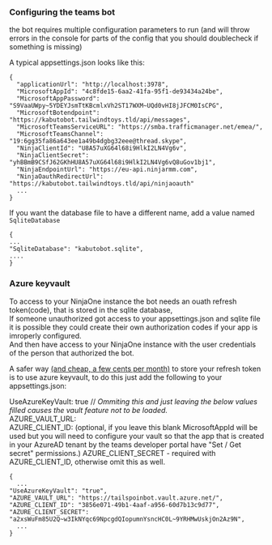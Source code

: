 ### Configuring the teams bot

the bot requires multiple configuration parameters to run (and will throw errors in the console for parts of the config that you should doublecheck if something is missing)

A typical appsettings.json looks like this:

```` 
{
  "applicationUrl": "http://localhost:3978",
  "MicrosoftAppId": "4c8fde15-6aa2-41fa-95f1-de93434a24be",
  "MicrosoftAppPassword": "S9VaaUWpy~5YDEYJsmTtKBcmlxVh2ST17WXM~UQd0vHI8jJFCM0IsCPG",
  "MicrosoftBotendpoint": "https://kabutobot.tailwindtoys.tld/api/messages",
  "MicrosoftTeamsServiceURL": "https://smba.trafficmanager.net/emea/",
  "MicrosoftTeamsChannel": "19:6gg35fa86a643ee1a49b4dgbg32eee@thread.skype",
  "NinjaClientId": "U8A57uXG64l68i9HlkI2LN4Vg6v",
  "NinjaClientSecret": "yhBBmB9CSfJ62GKhHU8A57uXG64l68i9HlkI2LN4Vg6vQ8uGov1bj1",
  "NinjaEndpointUrl": "https://eu-api.ninjarmm.com",
  "NinjaOauthRedirectUrl": "https://kabutobot.tailwindtoys.tld/api/ninjaoauth"
  ...
}
````
If you want the database file to have a different name, add a value named `SqliteDatabase`
````
{
...
"SqliteDatabase": "kabutobot.sqlite",
....
}
````
### Azure keyvault
To access to your NinjaOne instance the bot needs an ouath refresh token(code), that is stored in the sqlite database,  
If someone unauthorized got access to your appsettings.json and sqlite file it is possible they could create their own authorization codes if your app is imroperly configured.  
And then have access to your NinjaOne instance with the user credentials of the person that authorized the bot.

A safer way [(and cheap, a few cents per month)](https://azure.microsoft.com/en-us/pricing/details/key-vault/) to store your refresh token is to use azure keyvault, to do this just add the following to your appsettings.json:  

UseAzureKeyVault: true // *Ommiting this and just leaving the below values filled causes the vault feature not to be loaded.*  
AZURE_VAULT_URL: <adress to your keyvault>  
AZURE_CLIENT_ID: (optional, if you leave this blank MicrosoftAppId will be used but you will need to configure your vault so that the app that is created in your AzureAD tenant by the teams developer portal have "Set / Get secret" permissions.) 
AZURE_CLIENT_SECRET - required with AZURE_CLIENT_ID, otherwise omit this as well.
```` 
{
  ...
"UseAzureKeyVault": "true",
"AZURE_VAULT_URL": "https://tailspoinbot.vault.azure.net/",
"AZURE_CLIENT_ID": "3856e071-49b1-4aaf-a956-60d7b13c9d77",
"AZURE_CLIENT_SECRET": "a2xsWuFm85U2Q~w3IkNYqc69NpcgdQIopumnYsncHC0L~9YRHMwUskjOn2Az9N",
  ...
}
````
